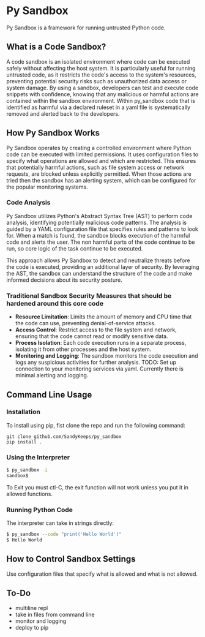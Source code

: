 # Py Sandbox
Py Sandbox is a framework for running untrusted Python code. 

## What is a Code Sandbox?

A code sandbox is an isolated environment where code can be executed safely without affecting the host system. It is particularly useful for running untrusted code, as it restricts the code's access to the system's resources, preventing potential security risks such as unauthorized data access or system damage. By using a sandbox, developers can test and execute code snippets with confidence, knowing that any malicious or harmful actions are contained within the sandbox environment. Within py_sandbox code that is identified as harmful via a declared ruleset in a yaml file is systematically removed and alerted back to the developers. 

## How Py Sandbox Works

Py Sandbox operates by creating a controlled environment where Python code can be executed with limited permissions. It uses configuration files to specify what operations are allowed and which are restricted. This ensures that potentially harmful actions, such as file system access or network requests, are blocked unless explicitly permitted. When those actions are tried then the sandbox has an alerting system, which can be configured for the popular monitoring systems. 


### Code Analysis

Py Sandbox utilizes Python's Abstract Syntax Tree (AST) to perform code analysis, identifying potentially malicious code patterns. The analysis is guided by a YAML configuration file that specifies rules and patterns to look for. When a match is found, the sandbox blocks execution of the harmful code and alerts the user. The non harmful parts of the code continue to be run, so core logic of the task continue to be executed.

This approach allows Py Sandbox to detect and neutralize threats before the code is executed, providing an additional layer of security. By leveraging the AST, the sandbox can understand the structure of the code and make informed decisions about its security posture.

### Traditional Sandbox Security Measures that should be hardened around this core code

- **Resource Limitation**: Limits the amount of memory and CPU time that the code can use, preventing denial-of-service attacks.
- **Access Control**: Restrict access to the file system and network, ensuring that the code cannot read or modify sensitive data.
- **Process Isolation**: Each code execution runs in a separate process, isolating it from other processes and the host system.
- **Monitoring and Logging**: The sandbox monitors the code execution and logs any suspicious activities for further analysis. TODO: Set up connection to your monitoring services via yaml. Currently there is minimal alerting and logging. 

## Command Line Usage
### Installation

To install using pip, fist clone the repo and run the following command:
```
git clone github.com/SandyKeeps/py_sandbox
pip install .
```
### Using the Interpreter
```bash
$ py_sandbox -i
sandbox$ 
```
To Exit you must ctl-C, the exit function will not work unless you put it in allowed functions.
### Running Python Code

The interpreter can take in strings directly:
```bash
$ py_sandbox --code "print('Hello World')"
$ Hello World
```

## How to Control Sandbox Settings
Use configuration files that specify what is allowed and what is not allowed.


## To-Do
- multiline repl
- take in files from command line
- monitor and logging
- deploy to pip 
